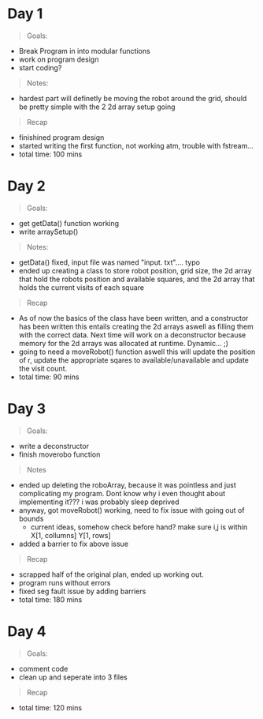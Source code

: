 # Day 1
>  Goals:
- Break Program in into modular functions
- work on program design
- start coding?
> Notes:
- hardest part will definetly be moving the robot around the grid, should be pretty simple with the 2 2d array setup going
> Recap
- finishined program design
- started writing the first function, not working atm, trouble with fstream...
- total time: 100 mins


# Day 2
> Goals:
- get getData() function working
- write arraySetup()
> Notes: 
- getData() fixed, input file was named "input. txt".... typo
- ended up creating a class to store robot position, grid size, the 2d array that hold the robots position and available squares, and the 2d array that holds the current visits of each square
> Recap
- As of now the basics of the class have been written, and a constructor has been written this entails creating the 2d arrays aswell as filling them with the correct data. Next time will work on a deconstructor because memory for the 2d arrays was allocated at runtime. Dynamic... ;)
- going to need a moveRobot() function aswell this will update the position of r, update the appropriate sqares to available/unavailable and update the visit count.
- total time: 90 mins

# Day 3
> Goals:
- write a deconstructor
- finish moverobo function
> Notes
- ended up deleting the roboArray, because it was pointless and just complicating my program. Dont know why i even thought about implementing it??? i was probably sleep deprived
- anyway, got moveRobot() working, need to fix issue with going out of bounds
  - current ideas, somehow check before hand? make sure i,j is within X[1, collumns] Y[1, rows]
- added a barrier to fix above issue
> Recap
- scrapped half of the original plan, ended up working out.
- program runs without errors
- fixed seg fault issue by adding barriers
- total time: 180 mins
  
# Day 4
> Goals:
- comment code
- clean up and seperate into 3 files
> Recap
- total time:  120 mins
